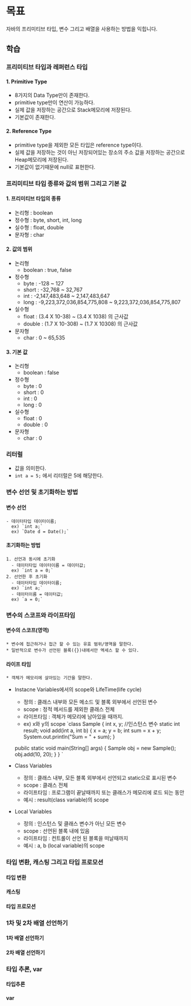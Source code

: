 # 목표
자바의 프리미티브 타입, 변수 그리고 배열을 사용하는 방법을 익힙니다.

## 학습
### 프리미티브 타입과 레퍼런스 타입
#### 1. Primitive Type
  * 8가지의 Data Type만이 존재한다.
  * primitive type만이 연산이 가능하다.
  * 실제 값을 저장하는 공간으로 Stack메모리에 저장된다.
  * 기본값이 존재한다.
#### 2. Reference Type
  * primitive type을 제외한 모든 타입은 reference type이다.
  * 실제 값을 저장하는 것이 아닌 저장되어있는 장소의 주소 값을  저장하는 공간으로  Heap메모리에 저장된다.
  * 기본값이 없기때문에 null로 표현한다.

### 프리미티브 타입 종류와 값의 범위 그리고 기본 값
#### 1. 프리미티브 타입의 종류
- 논리형 : boolean
- 정수형 : byte, short, int, long
- 실수형 : float, double
- 문자형 : char

#### 2. 값의 범위
- 논리형
  * boolean : true, false
- 정수형
  - byte : -128 ~ 127
  - short : -32,768 ~ 32,767
  - int : -2,147,483,648 ~ 2,147,483,647
  - long : -9,223,372,036,854,775,808 ~ 9,223,372,036,854,775,807
- 실수형
  - float : (3.4 X 10-38) ~ (3.4 X 1038) 의 근사값
  - double : (1.7 X 10-308) ~ (1.7 X 10308) 의 근사값
- 문자형
  - char : 0 ~ 65,535

#### 3. 기본 값
 - 논리형
   * boolean : false
 - 정수형
   - byte : 0
   - short : 0
   - int : 0
   - long : 0
 - 실수형 
   - float : 0
   - double : 0
 - 문자형
   - char : 0
### 리터럴
* 값을 의미한다.
* `int a = 5;` 에서 리터럴은 5에 해당한다.

### 변수 선언 및 초기화하는 방법
#### 변수 선언
    - 데이터타입 데이터이름;
      ex) `int a;`
      ex) `Date d = Date();`

#### 초기화하는 방법
    1. 선언과 동시에 초기화
      - 데이터타입 데이터이름 = 데이터값;
      ex) `int a = 0;`
    2. 선언한 후 초기화
      - 데이터타입 데이터이름;
      ex) `int a;`
      - 데이터이름 = 데이터값;
      ex) `a = 0;`

### 변수의 스코프와 라이프타임
#### 변수의 스코프(영역)
    * 변수에 접근하거나 접근 할 수 있는 유효 범위/영역을 말한다.
    * 일반적으로 변수가 선언된 블록({})내에서만 엑세스 할 수 있다.     
#### 라이프 타임
    * 객체가 메모리에 살아있는 기간을 말한다.

* Instacne Variables에서의 scope와 LifeTime(life cycle)
    * 정의 : 클래스 내부와 모든 메소드 및 블록 외부에서 선언된 변수
    * scope : 정적 메서드를 제외한 클래스 전체
    * 라이프타임 : 객체가 메모리에 남아있을 때까지.
    * ex) x와 y의 scope
`class Sample {
    int x, y; //인스턴스 변수
    static int result;
    void add(int a, int b) {
        x = a;
        y = b;
        int sum = x + y;
        System.out.println("Sum = " + sum);
    }

    pubilc static void main(String[] args) {
        Sample obj = new Sample();
        obj.add(10, 20);
    }
}
`

* Class Variables
    * 정의 : 클래스 내부, 모든 블록 외부에서 선언되고 static으로 표시된 변수
    * scope : 클래스 전체
    * 라이프타임 : 프로그램이 끝날때까지 또는 클래스가 메모리에 로드 되는 동안
    * 예시 : result(class variable)의 scope


* Local Variables
    * 정의 : 인스턴스 및 클래스 변수가 아닌 모든 변수
    * scope : 선언된 블록 내에 있음
    * 라이프타임 : 컨트롤이 선언 된 블록을 떠날때까지
    * 예시 : a, b (local variable)의 scope

### 타입 변환, 캐스팅 그리고 타입 프로모션
#### 타입 변환
#### 캐스팅
#### 타입 프로모션

### 1차 및 2차 배열 선언하기
#### 1차 배열 선언하기
#### 2차 배열 선언하기

### 타입 추론, var
#### 타입추론
#### var